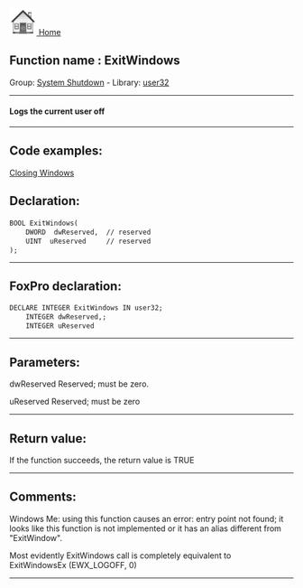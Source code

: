 [<img src="../../images/home.png"> Home ](https://github.com/VFPX/Win32API)  

## Function name : ExitWindows
Group: [System Shutdown](../../functions_group.md#System_Shutdown)  -  Library: [user32](../../Libraries.md#user32)  
***  


#### Logs the current user off
***  


## Code examples:
[Closing Windows](../../samples/sample_036.md)  

## Declaration:
```foxpro  
BOOL ExitWindows(
	DWORD  dwReserved,	// reserved
	UINT  uReserved 	// reserved
);  
```  
***  


## FoxPro declaration:
```foxpro  
DECLARE INTEGER ExitWindows IN user32;
	INTEGER dwReserved,;
	INTEGER uReserved  
```  
***  


## Parameters:
dwReserved
Reserved; must be zero. 

uReserved
Reserved; must be zero  
***  


## Return value:
If the function succeeds, the return value is TRUE  
***  


## Comments:
Windows Me: using this function causes an error: entry point not found; it looks like this function is not implemented or it has an alias different from "ExitWindow".  
  
Most evidently ExitWindows call is completely equivalent to  
ExitWindowsEx (EWX_LOGOFF, 0)  
  
***  

